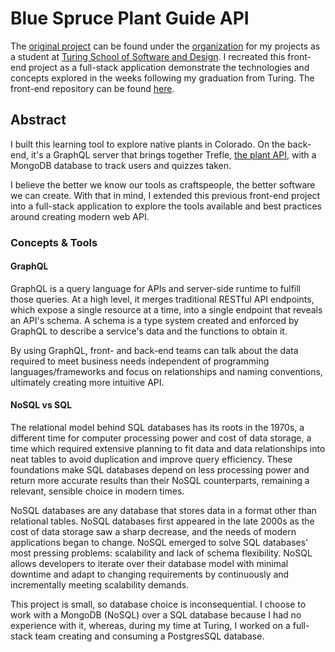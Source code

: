 # Blue Spruce Plant Guide API

The [original project](https://github.com/edmdc89-turing-student-projects/blue-spruce-plant-guide)
can be found under the [organization](https://github.com/edmdc89-turing-student-projects)
for my projects as a student at [Turing School of Software and Design](https://turing.io/).
I recreated this front-end project as a full-stack application demonstrate the
technologies and concepts explored in the weeks following my graduation from
Turing. The front-end repository can be found [here](https://github.com/edmdc89/blue-spruce-plant-guide-v2).

## Abstract

I built this learning tool to explore native plants in Colorado. On the back-end,
it's a GraphQL server that brings together Trefle, [the plant API](https://trefle.io/),
with a MongoDB database to track users and quizzes taken.

I believe the better we know our tools as craftspeople, the better software we
can create. With that in mind, I extended this previous front-end project into
a full-stack application to explore the tools available and best practices around
creating modern web API.

### Concepts & Tools

#### GraphQL

GraphQL is a query language for APIs and server-side runtime to fulfill those
queries. At a high level, it merges traditional RESTful API endpoints, which
expose a single resource at a time, into a single endpoint that reveals an API's
schema. A schema is a type system created and enforced by GraphQL to describe
a service's data and the functions to obtain it.

By using GraphQL, front- and back-end teams can talk about the data required to
meet business needs independent of programming languages/frameworks and focus
on relationships and naming conventions, ultimately creating more intuitive API.

#### NoSQL vs SQL

The relational model behind SQL databases has its roots in the 1970s, a different
time for computer processing power and cost of data storage, a time which required
extensive planning to fit data and data relationships into neat tables to avoid
duplication and improve query efficiency. These foundations make SQL databases
depend on less processing power and return more accurate results than their NoSQL
counterparts, remaining a relevant, sensible choice in modern times.

NoSQL databases are any database that stores data in a format other than relational
tables. NoSQL databases first appeared in the late 2000s as the cost of data
storage saw a sharp decrease, and the needs of modern applications began to change.
NoSQL emerged to solve SQL databases' most pressing problems: scalability and lack
of schema flexibility. NoSQL allows developers to iterate over their database
model with minimal downtime and adapt to changing requirements by continuously
and incrementally meeting scalability demands.

This project is small, so database choice is inconsequential. I choose to work
with a MongoDB (NoSQL) over a SQL database because I had no experience with it,
whereas, during my time at Turing, I worked on a full-stack team creating and
consuming a PostgresSQL database.
